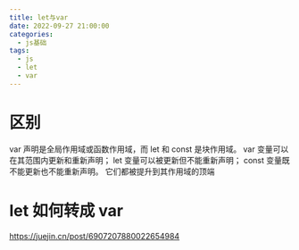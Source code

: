 ```yaml
---
title: let与var
date: 2022-09-27 21:00:00
categories:
  - js基础
tags:
  - js
  - let
  - var
---
```


# 区别

var 声明是全局作用域或函数作用域，而 let 和 const 是块作用域。 var 变量可以在其范围内更新和重新声明； let 变量可以被更新但不能重新声明； const 变量既不能更新也不能重新声明。 它们都被提升到其作用域的顶端

# let 如何转成 var

https://juejin.cn/post/6907207880022654984
